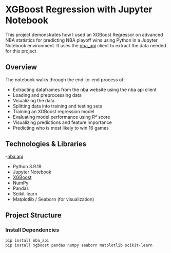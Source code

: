 # XGBoost Regression with Jupyter Notebook

This project demonstrates how I used an XGBoost Regressor on advanced NBA statistics for predicting NBA playoff wins using Python in a Jupyter Notebook environment. It uses the [nba_api](https://github.com/swar/nba_api) client to extract the data needed for this project
##  Overview

The notebook walks through the end-to-end process of:
- Extracting dataframes from the nba website using the nba api client
- Loading and preprocessing data
- Visualizing the data
- Splitting data into training and testing sets
- Training an XGBoost regression model
- Evaluating model performance using R² score
- Visualizing predictions and feature importance
- Predicting who is most likely to win 16 games

##  Technologies & Libraries

-[nba api](https://github.com/swar/nba_api)
-  Python 3.9.19
- Jupyter Notebook
- [XGBoost](https://xgboost.readthedocs.io/en/latest/)
- NumPy
- Pandas
- Scikit-learn
- Matplotlib / Seaborn (for visualization)

## Project Structure

### Install Dependencies
```bash
pip install nba_api
pip install xgboost pandas numpy seaborn matplotlib scikit-learn
```
